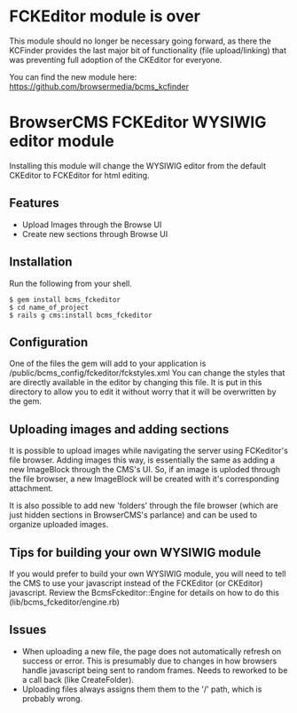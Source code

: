 # FCKEditor module is over

This module should no longer be necessary going forward, as there the KCFinder provides the last major bit of functionality (file upload/linking) that was preventing full adoption of the CKEditor for everyone.

You can find the new module here: https://github.com/browsermedia/bcms_kcfinder

# BrowserCMS FCKEditor WYSIWIG editor module

Installing this module will change the WYSIWIG editor from the default CKEditor to FCKEditor for html editing. 

## Features

* Upload Images through the Browse UI
* Create new sections through Browse UI

## Installation

Run the following from your shell.

    $ gem install bcms_fckeditor
	$ cd name_of_project
	$ rails g cms:install bcms_fckeditor

## Configuration

One of the files the gem will add to your application is /public/bcms_config/fckeditor/fckstyles.xml
You can change the styles that are directly available in the editor by changing this file.
It is put in this directory to allow you to edit it without worry that it will be overwritten by the gem.

## Uploading images and adding sections

It is possible to upload images while navigating the server using FCKeditor's file browser. Adding images this way, is essentially the same as adding a new ImageBlock through the CMS's UI. So, if an image is uploded through the file browser, a new ImageBlock will be created with it's corresponding attachment.

It is also possible to add new 'folders' through the file browser (which are just hidden sections in BrowserCMS's parlance) and can be used to organize uploaded images.

## Tips for building your own WYSIWIG module
If you would prefer to build your own WYSIWIG module, you will need to tell the CMS to use your javascript instead of the FCKEditor (or CKEditor) javascript.  Review the BcmsFckeditor::Engine for details on how to do this (lib/bcms_fckeditor/engine.rb)

## Issues

* When uploading a new file, the page does not automatically refresh on success or error. This is presumably due to changes in how browsers handle javascript being sent to random frames. Needs to reworked to be a call back (like CreateFolder).
* Uploading files always assigns them them to the '/' path, which is probably wrong.